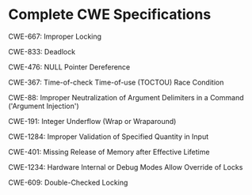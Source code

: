 

# Complete CWE Specifications

CWE-667: Improper Locking

CWE-833: Deadlock

CWE-476: NULL Pointer Dereference

CWE-367: Time-of-check Time-of-use (TOCTOU) Race Condition

CWE-88: Improper Neutralization of Argument Delimiters in a Command ('Argument Injection')

CWE-191: Integer Underflow (Wrap or Wraparound)

CWE-1284: Improper Validation of Specified Quantity in Input

CWE-401: Missing Release of Memory after Effective Lifetime

CWE-1234: Hardware Internal or Debug Modes Allow Override of Locks

CWE-609: Double-Checked Locking
